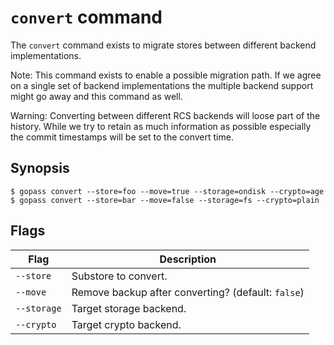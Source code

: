 # `convert` command

The `convert` command exists to migrate stores between different backend
implementations.

Note: This command exists to enable a possible migration path. If we agree
on a single set of backend implementations the multiple backend support
might go away and this command as well.

Warning: Converting between different RCS backends will loose part of the history. While we try to retain as much information as possible especially the commit timestamps will be set to the convert time.

## Synopsis

```
$ gopass convert --store=foo --move=true --storage=ondisk --crypto=age
$ gopass convert --store=bar --move=false --storage=fs --crypto=plain
```

## Flags

Flag | Description
---- | -----------
`--store` | Substore to convert.
`--move` | Remove backup after converting? (default: `false`)
`--storage` | Target storage backend.
`--crypto` | Target crypto backend.
